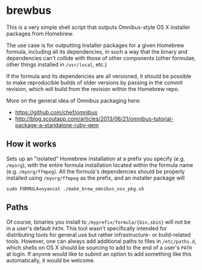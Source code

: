 # brewbus
This is a very simple shell script that outputs Omnibus-style OS X installer packages from Homebrew.

The use case is for outputting Installer packages for a given Homebrew formula, including all its dependencies,
in such a way that the binary and dependencies can't collide with those of other components (other formulae,
other things installed in `/usr/local`, etc.)

If the formula and its dependencies are all versioned, it should be possible to make reproducible
builds of older versions by passing in the commit revision, which will build from the revision
within the Homebrew repo.

More on the general idea of Omnibus packaging here:

  * https://github.com/chef/omnibus
  * http://blog.scoutapp.com/articles/2013/06/21/omnibus-tutorial-package-a-standalone-ruby-gem

## How it works

Sets up an "isolated" Homebrew installation at a prefix you specify (e.g. `/myorg`), with the entire
formula installation located within the formula name (e.g. `/myorg/ffmpeg`). All the formula's
dependencies should be properly installed using `/myorg/ffmpeg` as the prefix, and an installer
package will 

```
sudo FORMULA=nyancat ./make_brew_omnibus_osx_pkg.sh
```

## Paths

Of course, binaries you install to `/myprefix/formula/{bin,sbin}` will not be in a user's default `PATH`. This tool wasn't specifically intended for distributing tools for general use but rather infrastructure- or build-related tools. However, one can always add additional paths to files in `/etc/paths.d`, which shells on OS X should be sourcing to add to the end of a user's `PATH` at login. If anyone would like to submit an option to add something like this automatically, it would be welcome.
